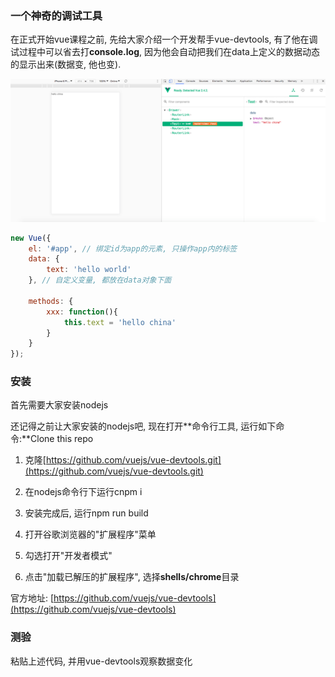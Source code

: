 ### 一个神奇的调试工具

在正式开始vue课程之前, 先给大家介绍一个开发帮手vue-devtools, 有了他在调试过程中可以省去打**console.log**, 因为他会自动把我们在data上定义的数据动态的显示出来\(数据变, 他也变\).

![](/assets/vue-devtools.png)

```js
new Vue({
    el: '#app', // 绑定id为app的元素, 只操作app内的标签
    data: {
        text: 'hello world'
    }, // 自定义变量, 都放在data对象下面

    methods: {
        xxx: function(){
            this.text = 'hello china'
        }
    }
});
```

### 安装

首先需要大家安装nodejs

还记得之前让大家安装的nodejs吧, 现在打开**命令行工具, 运行如下命令:**Clone this repo

1. 克隆[https://github.com/vuejs/vue-devtools.git](https://github.com/vuejs/vue-devtools.git)
2. 在nodejs命令行下运行cnpm i

3. 安装完成后, 运行npm run build

4. 打开谷歌浏览器的"扩展程序"菜单

5. 勾选打开"开发者模式"

6. 点击"加载已解压的扩展程序", 选择**shells/chrome**目录

官方地址: [https://github.com/vuejs/vue-devtools](https://github.com/vuejs/vue-devtools)

### 测验

粘贴上述代码, 并用vue-devtools观察数据变化

